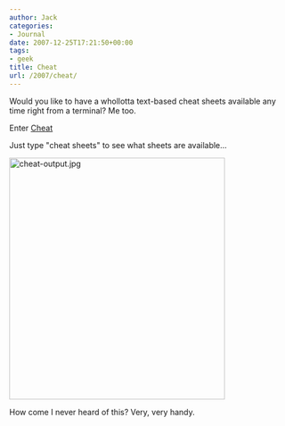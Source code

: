 ```yaml
---
author: Jack
categories:
- Journal
date: 2007-12-25T17:21:50+00:00
tags:
- geek
title: Cheat
url: /2007/cheat/
---
```


Would you like to have a whollotta text-based cheat sheets available any time right from a terminal? Me too.

Enter [Cheat][1]

Just type "cheat sheets" to see what sheets are available&#8230;

<img src="http://baty.net/files/cheat-output.jpg" alt="cheat-output.jpg" border="0" width="387" height="433" />

How come I never heard of this? Very, very handy.

 [1]: http://errtheblog.com/posts/21-cheat
